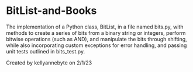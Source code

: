 # BitList-and-Books
The implementation of a Python class, BitList, in a file named bits.py, with methods to create a series of bits from a binary string or integers, perform bitwise operations (such as AND), and manipulate the bits through shifting, while also incorporating custom exceptions for error handling, and passing unit tests outlined in bits_test.py.

Created by kellyannebyte on 2/1/23
 
